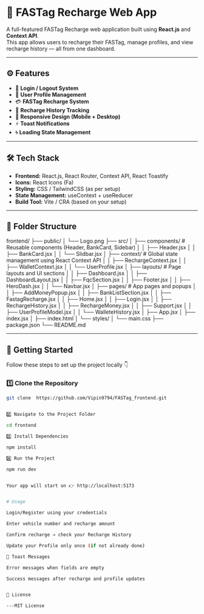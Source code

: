 


# 🚗 FASTag Recharge Web App

A full-featured FASTag Recharge web application built using **React.js** and **Context API**.  
This app allows users to recharge their FASTag, manage profiles, and view recharge history — all from one dashboard.

---

## ⚙️ Features

- 🔐 **Login / Logout System**
- 🪪 **User Profile Management**
- 💳 **FASTag Recharge System**
- 🧾 **Recharge History Tracking**
- 📱 **Responsive Design (Mobile + Desktop)**
- ⚡ **Toast Notifications**
- 🌀 **Loading State Management**

---

## 🛠️ Tech Stack

- **Frontend:** React.js, React Router, Context API, React Toastify 
- **Icons:** React Icons (Fa)
- **Styling:** CSS / TailwindCSS (as per setup)
- **State Management:** useContext + useReducer
- **Build Tool:** Vite / CRA (based on your setup)

---

## 📁 Folder Structure


frontend/
├── public/
│   └── Logo.png
├── src/
│   ├── components/              # Reusable components (Header, BankCard, Sidebar)
│   │   ├── Header.jsx
│   │   ├── BankCard.jsx
│   │   └── Slidbar.jsx
│   ├── context/                 # Global state management using React Context API
│   │   ├── RechargeContext.jsx
│   │   ├── WalletContext.jsx
│   │   └── UserProfile.jsx
│   ├── layouts/                 # Page layouts and UI sections
│   │   ├── Dashboard.jsx
│   │   ├── DashboardLayout.jsx
│   │   ├── FqcSection.jsx
│   │   ├── Footer.jsx
│   │   ├── HeroDash.jsx
│   │   └── Navbar.jsx
│   ├── pages/                   # App pages and popups
│   │   ├── AddMoneyPopup.jsx
│   │   ├── BankListSection.jsx
│   │   ├── FastagRecharge.jsx
│   │   ├── Home.jsx
│   │   ├── Login.jsx
│   │   ├── RechargeHistory.jsx
│   │   ├── RechargeMoney.jsx
│   │   ├── Support.jsx
│   │   ├── UserProfileModel.jsx
│   │   └── WalleteHistory.jsx
│   ├── App.jsx
│   ├── index.jsx
│   ├── index.html
│   └── styles/
│       └── main.css
├── package.json
└── README.md



---

## 🚀 Getting Started

Follow these steps to set up the project locally 👇

### 1️⃣ Clone the Repository
```bash
git clone  https://github.com/Vipin9794/FASTag_frontend.git


2️⃣ Navigate to the Project Folder

cd frontend

3️⃣ Install Dependencies

npm install

4️⃣ Run the Project

npm run dev


Your app will start on 👉 http://localhost:5173


# Usage

Login/Register using your credentials

Enter vehicle number and recharge amount

Confirm recharge → check your Recharge History

Update your Profile only once (if not already done)

🔔 Toast Messages

Error messages when fields are empty

Success messages after recharge and profile updates


📜 License

---MIT License



